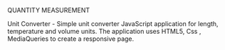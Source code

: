 QUANTITY MEASUREMENT

Unit Converter - Simple unit converter JavaScript application for length, temperature and volume units. The application uses HTML5, Css , MediaQueries to create a responsive page.
